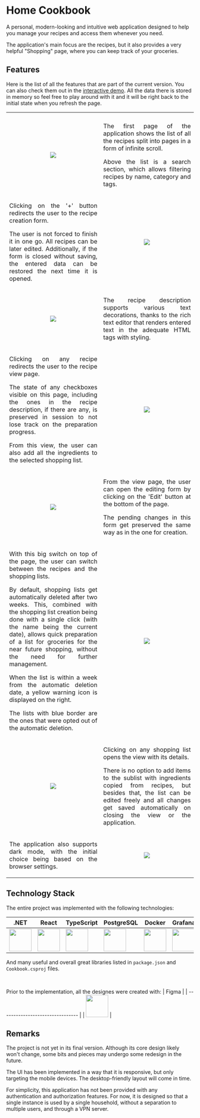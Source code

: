 # Home Cookbook

A personal, modern-looking and intuitive web application designed to help you manage your recipes and access them whenever you need.

The application's main focus are the recipes, but it also provides a very helpful "Shopping" page, where you can keep track of your groceries.

## Features

Here is the list of all the features that are part of the current version. You can also check them out in the [interactive demo](https://tgrochowski87.github.io/home-cookbook/#/recipes). All the data there is stored in memory so feel free to play around with it and it will be right back to the initial state when you refresh the page.

<table>

<tr>
<th width="500px">
</th>
<th width="500px">
</th>
</tr>

<tr>
<td align="center">
<img src="./readme-assets/image.png">
</td>
<td align="center">
<p align="justify">The first page of the application shows the list of all the recipes split into pages in a form of infinite scroll.</p>

<p align="justify">Above the list is a search section, which allows filtering recipes by name, category and tags.</p>
</td>
</tr>

<tr>
<td align="center">
<p align="justify">Clicking on the '+' button redirects the user to the recipe creation form.</p>

<p align="justify">The user is not forced to finish it in one go. All recipes can be later edited. Additionally, if the form is closed without saving, the entered data can be restored the next time it is opened.</p>
</td>
<td align="center">
<img src="./readme-assets/image-5.png">
</td>
</tr>

<tr>
<td align="center">
<img src="./readme-assets/image-4.png">
</td>
<td align="center">
<p align="justify">The recipe description supports various text decorations, thanks to the rich text editor that renders entered text in the adequate HTML tags with styling.</p>
</td>
</tr>

<tr>
<td align="center">
<p align="justify">Clicking on any recipe redirects the user to the recipe view page.</p>

<p align="justify">The state of any checkboxes visible on this page, including the ones in the recipe description, if there are any, is preserved in session to not lose track on the preparation progress.</p>

<p align="justify">From this view, the user can also add all the ingredients to the selected shopping list.</p>
</td>
<td align="center">
<img src="./readme-assets/image-7.png">
</td>
</tr>

<tr>
<td align="center">
<img src="./readme-assets/image-8.png">
</td>
<td align="center">
<p align="justify">From the view page, the user can open the editing form by clicking on the 'Edit' button at the bottom of the page.</p>

<p align="justify">The pending changes in this form get preserved the same way as in the one for creation.</p>
</td>
</tr>

<tr>
<td align="center">
<p align="justify">With this big switch on top of the page, the user can switch between the recipes and the shopping lists.</p>

<p align="justify">By default, shopping lists get automatically deleted after two weeks. This, combined with the shopping list creation being done with a single click (with the name being the current date), allows quick preparation of a list for groceries for the near future shopping, without the need for further management.</p>

<p align="justify">When the list is within a week from the automatic deletion date, a yellow warning icon is displayed on the right.</p>

<p align="justify">The lists with blue border are the ones that were opted out of the automatic deletion.</p>
</td>
<td align="center">
<img src="./readme-assets/image-9.png">
</td>
</tr>

<tr>
<td align="center">
<img src="./readme-assets/image-12.png">
</td>
<td align="center">
<p align="justify">Clicking on any shopping list opens the view with its details.</p>

<p align="justify">There is no option to add items to the sublist with ingredients copied from recipes, but besides that, the list can be edited freely and all changes get saved automatically on closing the view or the application.</p>
</td>
</tr>

<tr>
<td align="center">
<p align="justify">The application also supports dark mode, with the initial choice being based on the browser settings.</p>
</td>
<td align="center">
<img src="./readme-assets/image-13.png">
</td>
</tr>

</table>

## Technology Stack

The entire project was implemented with the following technologies:

| .NET                                                | React                                              | TypeScript                                         | PostgreSQL                                         | Docker                                              | Grafana                                             |
| --------------------------------------------------- | -------------------------------------------------- | -------------------------------------------------- | -------------------------------------------------- | --------------------------------------------------- | --------------------------------------------------- |
| <img src="./readme-assets/image-15.png" width="60"> | <img src="./readme-assets/image-1.png" width="60"> | <img src="./readme-assets/image-2.png" width="60"> | <img src="./readme-assets/image-3.png" width="60"> | <img src="./readme-assets/image-10.png" width="60"> | <img src="./readme-assets/image-11.png" width="60"> |

And many useful and overall great libraries listed in `package.json` and `Cookbook.csproj` files.

<br>

Prior to the implementation, all the designes were created with:
| Figma |
| -------------------------------- |
| <img src="./readme-assets/image-14.png" width="60"> |

## Remarks

The project is not yet in its final version. Although its core design likely won't change, some bits and pieces may undergo some redesign in the future.

The UI has been implemented in a way that it is responsive, but only targeting the mobile devices. The desktop-friendly layout will come in time.

For simplicity, this application has not been provided with any authentication and authorization features. For now, it is designed so that a single instance is used by a single household, without a separation to multiple users, and through a VPN server.
